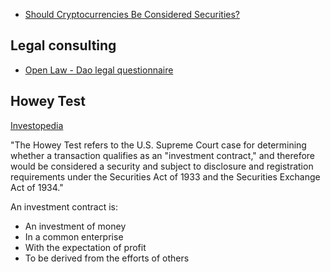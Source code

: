 - [Should Cryptocurrencies Be Considered Securities?](https://sinakian.medium.com/should-cryptocurrencies-be-considered-securities-6ca02ab0e8a6)

## Legal consulting

- [Open Law - Dao legal questionnaire](https://lib.openlaw.io/web/default/template/DAO%20Questionnaire)

## Howey Test

[Investopedia](https://www.investopedia.com/terms/h/howey-test.asp)

"The Howey Test refers to the U.S. Supreme Court case for determining whether a transaction qualifies as an "investment contract," and therefore would be considered a security and subject to disclosure and registration requirements under the Securities Act of 1933 and the Securities Exchange Act of 1934."

An investment contract is:

- An investment of money
- In a common enterprise
- With the expectation of profit
- To be derived from the efforts of others
